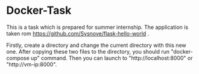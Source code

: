 # Docker-Task
This is a task which is prepared for summer internship. The application is taken rom https://github.com/Sysnove/flask-hello-world . 

Firstly, create a directory and change the current directory with this new one. After copying these two files to the directory, you should run "docker-compose up" command. Then you can launch to "http://localhost:8000" or "http://vm-ip:8000". 
